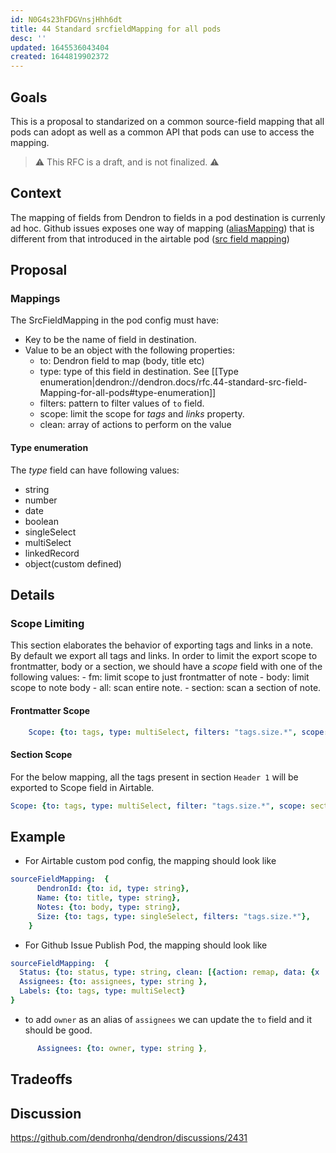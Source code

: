 ```yaml
---
id: N0G4s23hFDGVnsjHhh6dt
title: 44 Standard srcfieldMapping for all pods
desc: ''
updated: 1645536043404
created: 1644819902372
---
```



## Goals

This is a proposal to standarized on a common source-field mapping that all pods can adopt as well as a common API that pods can use to access the mapping. 
> ⚠️ This RFC is a draft, and is not finalized. ⚠️


## Context

The mapping of fields from Dendron to fields in a pod destination is currenly ad hoc. Github issues exposes one way of mapping ([aliasMapping](https://wiki.dendron.so/notes/8JECQzntY2P5ha3U.html#aliasmapping)) that is different from that introduced in the airtable pod ([src field mapping](https://wiki.dendron.so/notes/oTW7BFzKIlOd6iQnnNulg.html#sourcefieldmapping))

## Proposal

### Mappings

The SrcFieldMapping in the pod config must have:
- Key to be the name of field in destination.
- Value to be an object with the following properties:
    - to: Dendron field to map (body, title etc)
    - type: type of this field in destination. See [[Type enumeration|dendron://dendron.docs/rfc.44-standard-src-field-Mapping-for-all-pods#type-enumeration]]
    - filters: pattern to filter values of `to` field.
    - scope: limit the scope for *tags* and *links* property.
    - clean: array of actions to perform on the value

#### Type enumeration

The *type* field can have following values:
- string
- number
- date
- boolean
- singleSelect
- multiSelect
- linkedRecord
- object(custom defined)


## Details

### Scope Limiting

This section elaborates the behavior of exporting tags and links in a note. By default we export all tags and links. In order to limit the export scope to frontmatter, body or a section, we should have a *scope* field with one of the following values: 
    - fm: limit scope to just frontmatter of note
    - body: limit scope to note body
    - all: scan entire note.
    - section: scan a section of note.

#### Frontmatter Scope

```yml
    Scope: {to: tags, type: multiSelect, filters: "tags.size.*", scope: fm},
```
#### Section Scope

For the below mapping, all the tags present in section `Header 1` will be exported to Scope field in Airtable.

```yml
Scope: {to: tags, type: multiSelect, filter: "tags.size.*", scope: section#header-1},
```



## Example

- For Airtable custom pod config, the mapping should look like
```yml
sourceFieldMapping:  {
      DendronId: {to: id, type: string}, 
      Name: {to: title, type: string},
      Notes: {to: body, type: string}, 
      Size: {to: tags, type: singleSelect, filters: "tags.size.*"},
    }
``` 
  


- For Github Issue Publish Pod, the mapping should look like

```yml
sourceFieldMapping:  {
  Status: {to: status, type: string, clean: [{action: remap, data: {x : 'CLOSED', w: 'OPEN'}}]},    
  Assignees: {to: assignees, type: string },
  Labels: {to: tags, type: multiSelect}
}
```

- to add `owner` as an alias of `assignees` we can update the `to` field and it should be good.
```yml
      Assignees: {to: owner, type: string },

```

## Tradeoffs

## Discussion
<!-- Click the link and create new discussion -->
https://github.com/dendronhq/dendron/discussions/2431
